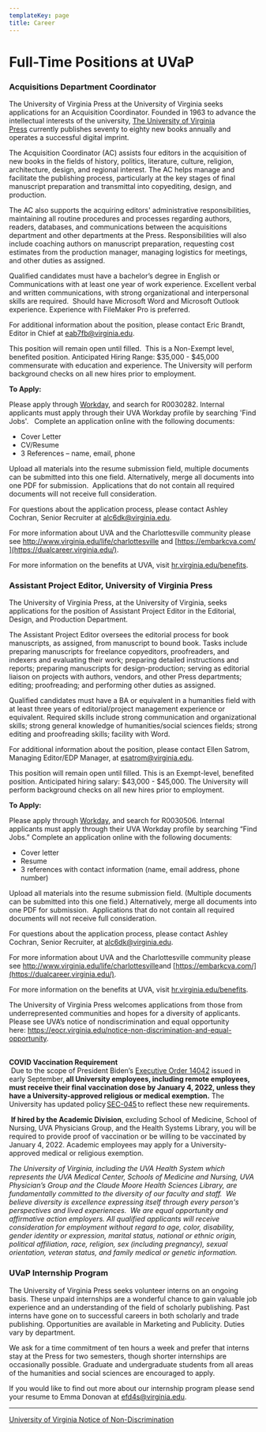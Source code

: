 ```yaml
---
templateKey: page
title: Career
---
```

# Full-Time Positions at UVaP

### **Acquisitions Department Coordinator**

The University of Virginia Press at the University of Virginia seeks applications for an Acquisition Coordinator. Founded in 1963 to advance the intellectual interests of the university, [The University of Virginia Press](https://www.upress.virginia.edu/) currently publishes seventy to eighty new books annually and operates a successful digital imprint.

The Acquisition Coordinator (AC) assists four editors in the acquisition of new books in the fields of history, politics, literature, culture, religion, architecture, design, and regional interest. The AC helps manage and facilitate the publishing process, particularly at the key stages of final manuscript preparation and transmittal into copyediting, design, and production.

The AC also supports the acquiring editors' administrative responsibilities, maintaining all routine procedures and processes regarding authors, readers, databases, and communications between the acquisitions department and other departments at the Press. Responsibilities will also include coaching authors on manuscript preparation, requesting cost estimates from the production manager, managing logistics for meetings, and other duties as assigned.

Qualified candidates must have a bachelor’s degree in English or Communications with at least one year of work experience. Excellent verbal and written communications, with strong organizational and interpersonal skills are required.  Should have Microsoft Word and Microsoft Outlook experience. Experience with FileMaker Pro is preferred. 

For additional information about the position, please contact Eric Brandt, Editor in Chief at [eab7fb@virginia.edu](mailto:eab7fb@virginia.edu).

This position will remain open until filled.  This is a Non-Exempt level, benefited position. Anticipated Hiring Range: $35,000 - $45,000 commensurate with education and experience. The University will perform background checks on all new hires prior to employment.

**To Apply:**

Please apply through [Workday](http://uva.wd1.myworkdayjobs.com/UVAJobs), and search for R0030282. Internal applicants must apply through their UVA Workday profile by searching 'Find Jobs'.   Complete an application online with the following documents:

* Cover Letter
* CV/Resume
* 3 References – name, email, phone

Upload all materials into the resume submission field, multiple documents can be submitted into this one field. Alternatively, merge all documents into one PDF for submission.  Applications that do not contain all required documents will not receive full consideration.

For questions about the application process, please contact Ashley Cochran, Senior Recruiter at [alc6dk@virginia.edu](mailto:alc6dk@virginia.edu).

For more information about UVA and the Charlottesville community please see <http://www.virginia.edu/life/charlottesville> and [https://embarkcva.com/](https://dualcareer.virginia.edu/).

For more information on the benefits at UVA, visit [hr.virginia.edu/benefits](https://urldefense.proofpoint.com/v2/url?u=http-3A__hr.virginia.edu_benefits&d=DwMGaQ&c=Cu5g146wZdoqVuKpTNsYHeFX_rg6kWhlkLF8Eft-wwo&r=vc6Qja9eoPBnlgIE5EUK0g&m=OO516Gnq_-L1tY4J4dV3ApY5ij9aOqYrapE9z6RNG_g&s=hyZUs1gwzbnuh0FphzYoHvEH57oDfrHshRePFRvE1oc&e=). 

### Assistant Project Editor, University of Virginia Press

The University of Virginia Press, at the University of Virginia, seeks applications for the position of Assistant Project Editor in the Editorial, Design, and Production Department.

The Assistant Project Editor oversees the editorial process for book manuscripts, as assigned, from manuscript to bound book. Tasks include preparing manuscripts for freelance copyeditors, proofreaders, and indexers and evaluating their work; preparing detailed instructions and reports; preparing manuscripts for design-production; serving as editorial liaison on projects with authors, vendors, and other Press departments; editing; proofreading; and performing other duties as assigned.

Qualified candidates must have a BA or equivalent in a humanities field with at least three years of editorial/project management experience or equivalent. Required skills include strong communication and organizational skills; strong general knowledge of humanities/social sciences fields; strong editing and proofreading skills; facility with Word.

For additional information about the position, please contact Ellen Satrom, Managing Editor/EDP Manager, at [esatrom@virginia.edu](mailto:esatrom@virginia.edu).

This position will remain open until filled. This is an Exempt-level, benefited position. Anticipated hiring salary: $43,000 - $45,000. The University will perform background checks on all new hires prior to employment.

**To Apply:** 

Please apply through [Workday](http://uva.wd1.myworkdayjobs.com/UVAJobs), and search for R0030506. Internal applicants must apply through their UVA Workday profile by searching “Find Jobs.” Complete an application online with the following documents:

* Cover letter
* Resume
* 3 references with contact information (name, email address, phone number)

Upload all materials into the resume submission field. (Multiple documents can be submitted into this one field.) Alternatively, merge all documents into one PDF for submission.  Applications that do not contain all required documents will not receive full consideration.

For questions about the application process, please contact Ashley Cochran, Senior Recruiter, at [alc6dk@virginia.edu](mailto:alc6dk@virginia.edu).

For more information about UVA and the Charlottesville community please see <http://www.virginia.edu/life/charlottesville>and [https://embarkcva.com/](https://dualcareer.virginia.edu/).

For more information on the benefits at UVA, visit [hr.virginia.edu/benefits](https://urldefense.proofpoint.com/v2/url?u=http-3A__hr.virginia.edu_benefits&d=DwMGaQ&c=Cu5g146wZdoqVuKpTNsYHeFX_rg6kWhlkLF8Eft-wwo&r=vc6Qja9eoPBnlgIE5EUK0g&m=OO516Gnq_-L1tY4J4dV3ApY5ij9aOqYrapE9z6RNG_g&s=hyZUs1gwzbnuh0FphzYoHvEH57oDfrHshRePFRvE1oc&e=). 

The University of Virginia Press welcomes applications from those from underrepresented communities and hopes for a diversity of applicants. Please see UVA’s notice of nondiscrimination and equal opportunity here: <https://eocr.virginia.edu/notice-non-discrimination-and-equal-opportunity>.

\
**COVID Vaccination Requirement**\
 Due to the scope of President Biden’s [Executive Order 14042](https://www.whitehouse.gov/briefing-room/presidential-actions/2021/09/09/executive-order-on-ensuring-adequate-covid-safety-protocols-for-federal-contractors/) issued in early September, **all University employees, including remote employees, must receive their final vaccination dose by January 4, 2022, unless they have a University-approved religious or medical exemption.** The University has updated policy [SEC-045](http://uvapolicy.virginia.edu/policy/SEC-045) to reflect these new requirements.   

 **If hired by the Academic Division**, excluding School of Medicine, School of Nursing, UVA Physicians Group, and the Health Systems Library, you will be required to provide proof of vaccination or be willing to be vaccinated by January 4, 2022. Academic employees may apply for a University-approved medical or religious exemption. 

*The University of Virginia, including the UVA Health System which represents the UVA Medical Center, Schools of Medicine and Nursing, UVA Physician’s Group and the Claude Moore Health Sciences Library,* *are fundamentally committed to the diversity of our faculty and staff.  We believe diversity is excellence expressing itself through every person's perspectives and lived experiences.  We are equal opportunity and affirmative action employers. All qualified applicants will receive consideration for employment without regard to age, color, disability, gender identity or expression, marital status, national or ethnic origin, political affiliation, race, religion, sex (including pregnancy), sexual orientation, veteran status, and family medical or genetic information.*

### UVaP Internship Program

The University of Virginia Press seeks volunteer interns on an ongoing basis. These unpaid internships are a wonderful chance to gain valuable job experience and an understanding of the field of scholarly publishing. Past interns have gone on to successful careers in both scholarly and trade publishing. Opportunities are available in Marketing and Publicity. Duties vary by department.

We ask for a time commitment of ten hours a week and prefer that interns stay at the Press for two semesters, though shorter internships are occasionally possible. Graduate and undergraduate students from all areas of the humanities and social sciences are encouraged to apply.

If you would like to find out more about our internship program please send your resume to Emma Donovan at [efd4s@virginia.edu](mailto:efd4s@virginia.edu).

- - -

[University of Virginia Notice of Non-Discrimination](http://www.virginia.edu/eop/nondiscriminationandequalopportunity.html)